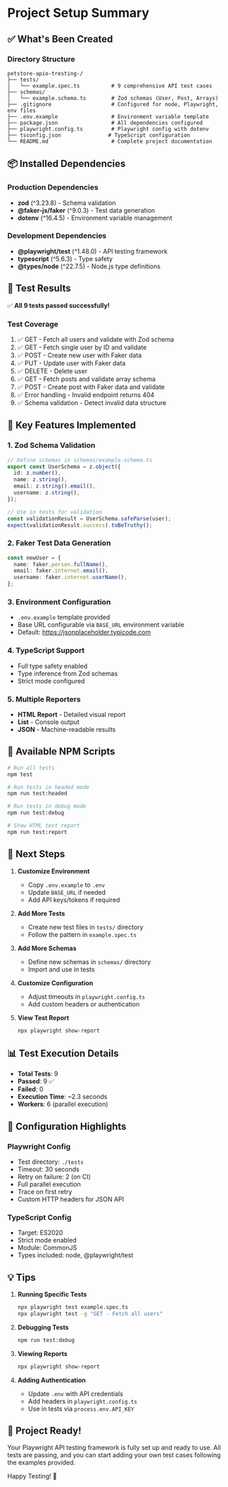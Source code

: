 # Project Setup Summary

## ✅ What's Been Created

### Directory Structure
```
petstore-apio-tresting-/
├── tests/
│   └── example.spec.ts          # 9 comprehensive API test cases
├── schemas/
│   └── example.schema.ts        # Zod schemas (User, Post, Arrays)
├── .gitignore                   # Configured for node, Playwright, env files
├── .env.example                 # Environment variable template
├── package.json                 # All dependencies configured
├── playwright.config.ts         # Playwright config with dotenv
├── tsconfig.json               # TypeScript configuration
└── README.md                    # Complete project documentation
```

## 📦 Installed Dependencies

### Production Dependencies
- **zod** (^3.23.8) - Schema validation
- **@faker-js/faker** (^9.0.3) - Test data generation
- **dotenv** (^16.4.5) - Environment variable management

### Development Dependencies
- **@playwright/test** (^1.48.0) - API testing framework
- **typescript** (^5.6.3) - Type safety
- **@types/node** (^22.7.5) - Node.js type definitions

## 🧪 Test Results

✅ **All 9 tests passed successfully!**

### Test Coverage
1. ✅ GET - Fetch all users and validate with Zod schema
2. ✅ GET - Fetch single user by ID and validate
3. ✅ POST - Create new user with Faker data
4. ✅ PUT - Update user with Faker data
5. ✅ DELETE - Delete user
6. ✅ GET - Fetch posts and validate array schema
7. ✅ POST - Create post with Faker data and validate
8. ✅ Error handling - Invalid endpoint returns 404
9. ✅ Schema validation - Detect invalid data structure

## 🎯 Key Features Implemented

### 1. Zod Schema Validation
```typescript
// Define schemas in schemas/example.schema.ts
export const UserSchema = z.object({
  id: z.number(),
  name: z.string(),
  email: z.string().email(),
  username: z.string(),
});

// Use in tests for validation
const validationResult = UserSchema.safeParse(user);
expect(validationResult.success).toBeTruthy();
```

### 2. Faker Test Data Generation
```typescript
const newUser = {
  name: faker.person.fullName(),
  email: faker.internet.email(),
  username: faker.internet.userName(),
};
```

### 3. Environment Configuration
- `.env.example` template provided
- Base URL configurable via `BASE_URL` environment variable
- Default: https://jsonplaceholder.typicode.com

### 4. TypeScript Support
- Full type safety enabled
- Type inference from Zod schemas
- Strict mode configured

### 5. Multiple Reporters
- **HTML Report** - Detailed visual report
- **List** - Console output
- **JSON** - Machine-readable results

## 📝 Available NPM Scripts

```bash
# Run all tests
npm test

# Run tests in headed mode
npm run test:headed

# Run tests in debug mode
npm run test:debug

# Show HTML test report
npm run test:report
```

## 🚀 Next Steps

1. **Customize Environment**
   - Copy `.env.example` to `.env`
   - Update `BASE_URL` if needed
   - Add API keys/tokens if required

2. **Add More Tests**
   - Create new test files in `tests/` directory
   - Follow the pattern in `example.spec.ts`

3. **Add More Schemas**
   - Define new schemas in `schemas/` directory
   - Import and use in tests

4. **Customize Configuration**
   - Adjust timeouts in `playwright.config.ts`
   - Add custom headers or authentication

5. **View Test Report**
   ```bash
   npx playwright show-report
   ```

## 📊 Test Execution Details

- **Total Tests**: 9
- **Passed**: 9 ✅
- **Failed**: 0
- **Execution Time**: ~2.3 seconds
- **Workers**: 6 (parallel execution)

## 🔧 Configuration Highlights

### Playwright Config
- Test directory: `./tests`
- Timeout: 30 seconds
- Retry on failure: 2 (on CI)
- Full parallel execution
- Trace on first retry
- Custom HTTP headers for JSON API

### TypeScript Config
- Target: ES2020
- Strict mode enabled
- Module: CommonJS
- Types included: node, @playwright/test

## 💡 Tips

1. **Running Specific Tests**
   ```bash
   npx playwright test example.spec.ts
   npx playwright test -g "GET - Fetch all users"
   ```

2. **Debugging Tests**
   ```bash
   npm run test:debug
   ```

3. **Viewing Reports**
   ```bash
   npx playwright show-report
   ```

4. **Adding Authentication**
   - Update `.env` with API credentials
   - Add headers in `playwright.config.ts`
   - Use in tests via `process.env.API_KEY`

## 🎉 Project Ready!

Your Playwright API testing framework is fully set up and ready to use. All tests are passing, and you can start adding your own test cases following the examples provided.

Happy Testing! 🚀
